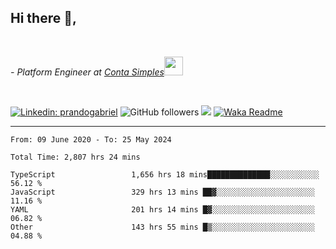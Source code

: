<h2>Hi there  👋,</h2> </br>

<p><em>- Platform Engineer at <a href="https://contasimples.com">Conta Simples</a><img src="https://media.giphy.com/media/WUlplcMpOCEmTGBtBW/giphy.gif" width="30"> 
</em></p></br>


[![Linkedin: prandogabriel](https://img.shields.io/badge/-prandogabriel-blue?style=flat-square&logo=Linkedin&logoColor=white&link=https://www.linkedin.com/in/prandogabriel/)](https://www.linkedin.com/in/prandogabriel)
![GitHub followers](https://img.shields.io/github/followers/prandogabriel?label=Follow&style=social)
![](https://visitor-badge.glitch.me/badge?page_id=prandogabriel.prandogabriel)
[![Waka Readme](https://github.com/prandogabriel/prandogabriel/actions/workflows/update-stats.yml.yml/badge.svg)](https://github.com/prandogabriel/prandogabriel/actions/workflows/update-stats.yml.yml)

---

<!--START_SECTION:waka-->

```golang
From: 09 June 2020 - To: 25 May 2024

Total Time: 2,807 hrs 24 mins

TypeScript                 1,656 hrs 18 mins██████████████░░░░░░░░░░░   56.12 %
JavaScript                 329 hrs 13 mins ██▓░░░░░░░░░░░░░░░░░░░░░░   11.16 %
YAML                       201 hrs 14 mins █▓░░░░░░░░░░░░░░░░░░░░░░░   06.82 %
Other                      143 hrs 55 mins █▒░░░░░░░░░░░░░░░░░░░░░░░   04.88 %
```

<!--END_SECTION:waka-->
